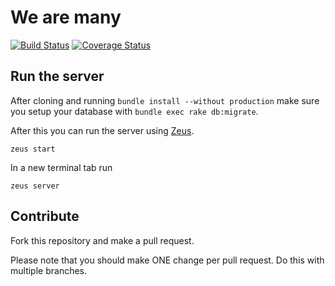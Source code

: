 # We are many

[![Build Status](https://travis-ci.org/wearemany/web.png?branch=master)](https://travis-ci.org/wearemany/web)
[![Coverage Status](https://coveralls.io/repos/wearemany/web/badge.png)](https://coveralls.io/r/wearemany/web)

## Run the server

After cloning and running `bundle install --without production` make sure you setup your database with `bundle exec rake db:migrate`.

After this you can run the server using [Zeus](https://github.com/burke/zeus).

    zeus start

In a new terminal tab run
    
    zeus server

## Contribute

Fork this repository and make a pull request.

Please note that you should make ONE change per pull request. Do this with multiple branches.
